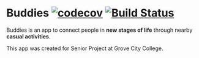 # Buddies [![codecov](https://codecov.io/gh/jack-and-the-beans/buddies-ios/branch/master/graph/badge.svg)](https://codecov.io/gh/jack-and-the-beans/buddies-ios) [![Build Status](https://travis-ci.org/jack-and-the-beans/buddies-ios.svg?branch=master)](https://travis-ci.org/jack-and-the-beans/buddies-ios)


Buddies is an app to connect people in __new stages of life__ through nearby __casual activities__.

This app was created for Senior Project at Grove City College.
